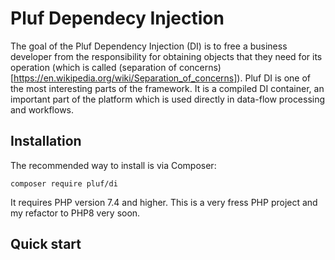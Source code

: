 # Pluf Dependecy Injection

The goal of the Pluf Dependency Injection (DI) is to free a business developer from the responsibility for obtaining objects that they need for its operation (which is called (separation of concerns)[https://en.wikipedia.org/wiki/Separation_of_concerns]). Pluf DI is one of the most interesting parts of the framework. It is a compiled DI container, an important part of the platform which is used directly in data-flow processing and workflows.

## Installation

The recommended way to install is via Composer:

	composer require pluf/di

It requires PHP version 7.4 and higher. This is a very fress PHP project and my refactor to PHP8 very soon.

## Quick start